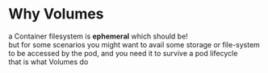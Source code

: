# Why Volumes
a Container filesystem is **ephemeral** which should be!  
but for some scenarios you might want to avail some storage or file-system to be accessed by the pod, and you need it to survive a pod lifecycle  
that is what Volumes do
